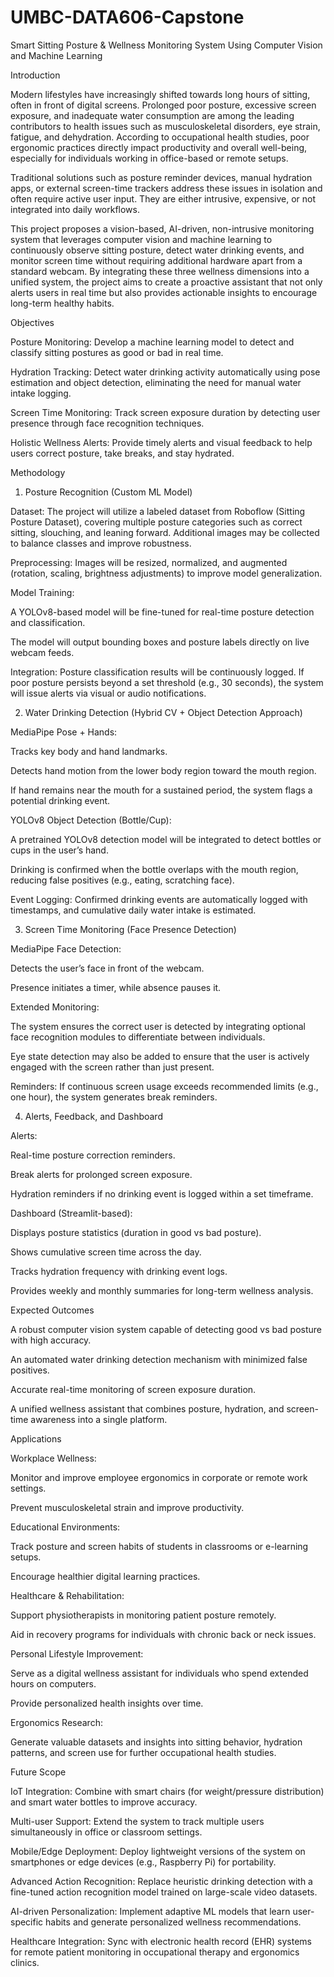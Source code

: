 # UMBC-DATA606-Capstone
Smart Sitting Posture & Wellness Monitoring System Using Computer Vision and Machine Learning

Introduction

Modern lifestyles have increasingly shifted towards long hours of sitting, often in front of digital screens. Prolonged poor posture, excessive screen exposure, and inadequate water consumption are among the leading contributors to health issues such as musculoskeletal disorders, eye strain, fatigue, and dehydration. According to occupational health studies, poor ergonomic practices directly impact productivity and overall well-being, especially for individuals working in office-based or remote setups.

Traditional solutions such as posture reminder devices, manual hydration apps, or external screen-time trackers address these issues in isolation and often require active user input. They are either intrusive, expensive, or not integrated into daily workflows.

This project proposes a vision-based, AI-driven, non-intrusive monitoring system that leverages computer vision and machine learning to continuously observe sitting posture, detect water drinking events, and monitor screen time without requiring additional hardware apart from a standard webcam. By integrating these three wellness dimensions into a unified system, the project aims to create a proactive assistant that not only alerts users in real time but also provides actionable insights to encourage long-term healthy habits.

Objectives

Posture Monitoring: Develop a machine learning model to detect and classify sitting postures as good or bad in real time.

Hydration Tracking: Detect water drinking activity automatically using pose estimation and object detection, eliminating the need for manual water intake logging.

Screen Time Monitoring: Track screen exposure duration by detecting user presence through face recognition techniques.

Holistic Wellness Alerts: Provide timely alerts and visual feedback to help users correct posture, take breaks, and stay hydrated.

Methodology
1. Posture Recognition (Custom ML Model)

Dataset: The project will utilize a labeled dataset from Roboflow (Sitting Posture Dataset), covering multiple posture categories such as correct sitting, slouching, and leaning forward. Additional images may be collected to balance classes and improve robustness.

Preprocessing: Images will be resized, normalized, and augmented (rotation, scaling, brightness adjustments) to improve model generalization.

Model Training:

A YOLOv8-based model will be fine-tuned for real-time posture detection and classification.

The model will output bounding boxes and posture labels directly on live webcam feeds.

Integration: Posture classification results will be continuously logged. If poor posture persists beyond a set threshold (e.g., 30 seconds), the system will issue alerts via visual or audio notifications.

2. Water Drinking Detection (Hybrid CV + Object Detection Approach)

MediaPipe Pose + Hands:

Tracks key body and hand landmarks.

Detects hand motion from the lower body region toward the mouth region.

If hand remains near the mouth for a sustained period, the system flags a potential drinking event.

YOLOv8 Object Detection (Bottle/Cup):

A pretrained YOLOv8 detection model will be integrated to detect bottles or cups in the user’s hand.

Drinking is confirmed when the bottle overlaps with the mouth region, reducing false positives (e.g., eating, scratching face).

Event Logging: Confirmed drinking events are automatically logged with timestamps, and cumulative daily water intake is estimated.

3. Screen Time Monitoring (Face Presence Detection)

MediaPipe Face Detection:

Detects the user’s face in front of the webcam.

Presence initiates a timer, while absence pauses it.

Extended Monitoring:

The system ensures the correct user is detected by integrating optional face recognition modules to differentiate between individuals.

Eye state detection may also be added to ensure that the user is actively engaged with the screen rather than just present.

Reminders: If continuous screen usage exceeds recommended limits (e.g., one hour), the system generates break reminders.

4. Alerts, Feedback, and Dashboard

Alerts:

Real-time posture correction reminders.

Break alerts for prolonged screen exposure.

Hydration reminders if no drinking event is logged within a set timeframe.

Dashboard (Streamlit-based):

Displays posture statistics (duration in good vs bad posture).

Shows cumulative screen time across the day.

Tracks hydration frequency with drinking event logs.

Provides weekly and monthly summaries for long-term wellness analysis.

Expected Outcomes

A robust computer vision system capable of detecting good vs bad posture with high accuracy.

An automated water drinking detection mechanism with minimized false positives.

Accurate real-time monitoring of screen exposure duration.

A unified wellness assistant that combines posture, hydration, and screen-time awareness into a single platform.

Applications

Workplace Wellness:

Monitor and improve employee ergonomics in corporate or remote work settings.

Prevent musculoskeletal strain and improve productivity.

Educational Environments:

Track posture and screen habits of students in classrooms or e-learning setups.

Encourage healthier digital learning practices.

Healthcare & Rehabilitation:

Support physiotherapists in monitoring patient posture remotely.

Aid in recovery programs for individuals with chronic back or neck issues.

Personal Lifestyle Improvement:

Serve as a digital wellness assistant for individuals who spend extended hours on computers.

Provide personalized health insights over time.

Ergonomics Research:

Generate valuable datasets and insights into sitting behavior, hydration patterns, and screen use for further occupational health studies.

Future Scope

IoT Integration: Combine with smart chairs (for weight/pressure distribution) and smart water bottles to improve accuracy.

Multi-user Support: Extend the system to track multiple users simultaneously in office or classroom settings.

Mobile/Edge Deployment: Deploy lightweight versions of the system on smartphones or edge devices (e.g., Raspberry Pi) for portability.

Advanced Action Recognition: Replace heuristic drinking detection with a fine-tuned action recognition model trained on large-scale video datasets.

AI-driven Personalization: Implement adaptive ML models that learn user-specific habits and generate personalized wellness recommendations.

Healthcare Integration: Sync with electronic health record (EHR) systems for remote patient monitoring in occupational therapy and ergonomics clinics.

